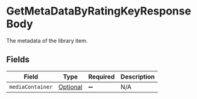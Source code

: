 # GetMetaDataByRatingKeyResponseBody

The metadata of the library item.


## Fields

| Field                                                                                                             | Type                                                                                                              | Required                                                                                                          | Description                                                                                                       |
| ----------------------------------------------------------------------------------------------------------------- | ----------------------------------------------------------------------------------------------------------------- | ----------------------------------------------------------------------------------------------------------------- | ----------------------------------------------------------------------------------------------------------------- |
| `mediaContainer`                                                                                                  | [Optional<GetMetaDataByRatingKeyMediaContainer>](../../models/operations/GetMetaDataByRatingKeyMediaContainer.md) | :heavy_minus_sign:                                                                                                | N/A                                                                                                               |